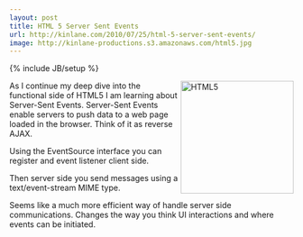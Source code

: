 ```yaml
---
layout: post
title: HTML 5 Server Sent Events
url: http://kinlane.com/2010/07/25/html-5-server-sent-events/
image: http://kinlane-productions.s3.amazonaws.com/html5.jpg
---
```

{% include JB/setup %}
<p>
     <img class="alignnone c1" title="HTML5" src="http://kinlane-productions.s3.amazonaws.com/html5.jpg"  width="200" align="right" />As I continue my deep dive into the functional side of HTML5 I am learning about Server-Sent Events. Server-Sent Events enable servers to push data to a web page loaded in the browser. Think of it as reverse AJAX.
</p>

<p>
     Using the EventSource interface you can register and event listener client side.
</p>

<p>
     Then server side you send messages using a text/event-stream MIME type.
</p>

<p>
     Seems like a much more efficient way of handle server side communications. Changes the way you think UI interactions and where events can be initiated.
</p>